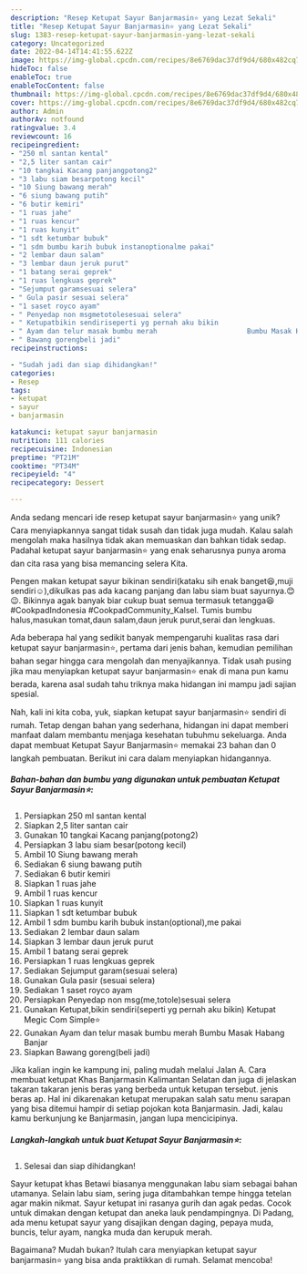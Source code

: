 ```yaml
---
description: "Resep Ketupat Sayur Banjarmasin⭐ yang Lezat Sekali"
title: "Resep Ketupat Sayur Banjarmasin⭐ yang Lezat Sekali"
slug: 1383-resep-ketupat-sayur-banjarmasin-yang-lezat-sekali
category: Uncategorized
date: 2022-04-14T14:41:55.622Z
image: https://img-global.cpcdn.com/recipes/8e6769dac37df9d4/680x482cq70/ketupat-sayur-banjarmasin-foto-resep-utama.jpg
hideToc: false
enableToc: true
enableTocContent: false
thumbnail: https://img-global.cpcdn.com/recipes/8e6769dac37df9d4/680x482cq70/ketupat-sayur-banjarmasin-foto-resep-utama.jpg
cover: https://img-global.cpcdn.com/recipes/8e6769dac37df9d4/680x482cq70/ketupat-sayur-banjarmasin-foto-resep-utama.jpg
author: Admin
authorAv: notfound
ratingvalue: 3.4
reviewcount: 16
recipeingredient:
- "250 ml santan kental"
- "2,5 liter santan cair"
- "10 tangkai Kacang panjangpotong2"
- "3 labu siam besarpotong kecil"
- "10 Siung bawang merah"
- "6 siung bawang putih"
- "6 butir kemiri"
- "1 ruas jahe"
- "1 ruas kencur"
- "1 ruas kunyit"
- "1 sdt ketumbar bubuk"
- "1 sdm bumbu karih bubuk instanoptionalme pakai"
- "2 lembar daun salam"
- "3 lembar daun jeruk purut"
- "1 batang serai geprek"
- "1 ruas lengkuas geprek"
- "Sejumput garamsesuai selera"
- " Gula pasir sesuai selera"
- "1 saset royco ayam"
- " Penyedap non msgmetotolesesuai selera"
- " Ketupatbikin sendiriseperti yg pernah aku bikin                      Ketupat Megic Com Simple"
- " Ayam dan telur masak bumbu merah                      Bumbu Masak Habang Banjar"
- " Bawang gorengbeli jadi"
recipeinstructions:

- "Sudah jadi dan siap dihidangkan!"
categories:
- Resep
tags:
- ketupat
- sayur
- banjarmasin

katakunci: ketupat sayur banjarmasin 
nutrition: 111 calories
recipecuisine: Indonesian
preptime: "PT21M"
cooktime: "PT34M"
recipeyield: "4"
recipecategory: Dessert

---
```





Anda sedang mencari ide resep ketupat sayur banjarmasin⭐ yang unik? Cara menyiapkannya sangat tidak susah dan tidak juga mudah. Kalau salah mengolah maka hasilnya tidak akan memuaskan dan bahkan tidak sedap. Padahal ketupat sayur banjarmasin⭐ yang enak seharusnya punya aroma dan cita rasa yang bisa memancing selera Kita.





Pengen makan ketupat sayur bikinan sendiri(kataku sih enak banget😆,muji sendiri☺),dikulkas pas ada kacang panjang dan labu siam buat sayurnya.😊😉. Bikinnya agak banyak biar cukup buat semua termasuk tetangga😆 #CookpadIndonesia #CookpadCommunity_Kalsel. Tumis bumbu halus,masukan tomat,daun salam,daun jeruk purut,serai dan lengkuas.

Ada beberapa hal yang sedikit banyak mempengaruhi kualitas rasa dari ketupat sayur banjarmasin⭐, pertama dari jenis bahan, kemudian pemilihan bahan segar hingga cara mengolah dan menyajikannya. Tidak usah pusing jika mau menyiapkan ketupat sayur banjarmasin⭐ enak di mana pun kamu berada, karena asal sudah tahu triknya maka hidangan ini mampu jadi sajian spesial.






Nah, kali ini kita coba, yuk, siapkan ketupat sayur banjarmasin⭐ sendiri di rumah. Tetap dengan bahan yang sederhana, hidangan ini dapat memberi manfaat dalam membantu menjaga kesehatan tubuhmu sekeluarga. Anda dapat membuat Ketupat Sayur Banjarmasin⭐ memakai 23 bahan dan 0 langkah pembuatan. Berikut ini cara dalam menyiapkan hidangannya.

<!--inarticleads1-->

##### Bahan-bahan dan bumbu yang digunakan untuk pembuatan Ketupat Sayur Banjarmasin⭐:

1. Persiapkan 250 ml santan kental
1. Siapkan 2,5 liter santan cair
1. Gunakan 10 tangkai Kacang panjang(potong2)
1. Persiapkan 3 labu siam besar(potong kecil)
1. Ambil 10 Siung bawang merah
1. Sediakan 6 siung bawang putih
1. Sediakan 6 butir kemiri
1. Siapkan 1 ruas jahe
1. Ambil 1 ruas kencur
1. Siapkan 1 ruas kunyit
1. Siapkan 1 sdt ketumbar bubuk
1. Ambil 1 sdm bumbu karih bubuk instan(optional),me pakai
1. Sediakan 2 lembar daun salam
1. Siapkan 3 lembar daun jeruk purut
1. Ambil 1 batang serai geprek
1. Persiapkan 1 ruas lengkuas geprek
1. Sediakan Sejumput garam(sesuai selera)
1. Gunakan  Gula pasir (sesuai selera)
1. Sediakan 1 saset royco ayam
1. Persiapkan  Penyedap non msg(me,totole)sesuai selera
1. Gunakan  Ketupat,bikin sendiri(seperti yg pernah aku bikin)                      Ketupat Megic Com Simple⭐
1. Gunakan  Ayam dan telur masak bumbu merah                      Bumbu Masak Habang Banjar
1. Siapkan  Bawang goreng(beli jadi)


Jika kalian ingin ke kampung ini, paling mudah melalui Jalan A. Cara membuat ketupat Khas Banjarmasin Kalimantan Selatan dan juga di jelaskan takaran takaran jenis beras yang berbeda untuk ketupan tersebut. jenis beras ap. Hal ini dikarenakan ketupat merupakan salah satu menu sarapan yang bisa ditemui hampir di setiap pojokan kota Banjarmasin. Jadi, kalau kamu berkunjung ke Banjarmasin, jangan lupa mencicipinya. 

<!--inarticleads2-->

##### Langkah-langkah untuk buat Ketupat Sayur Banjarmasin⭐:


1. Selesai dan siap dihidangkan!

Sayur ketupat khas Betawi biasanya menggunakan labu siam sebagai bahan utamanya. Selain labu siam, sering juga ditambahkan tempe hingga tetelan agar makin nikmat. Sayur ketupat ini rasanya gurih dan agak pedas. Cocok untuk dimakan dengan ketupat dan aneka lauk pendampingnya. Di Padang, ada menu ketupat sayur yang disajikan dengan daging, pepaya muda, buncis, telur ayam, nangka muda dan kerupuk merah. 

Bagaimana? Mudah bukan? Itulah cara menyiapkan ketupat sayur banjarmasin⭐ yang bisa anda praktikkan di rumah. Selamat mencoba!
